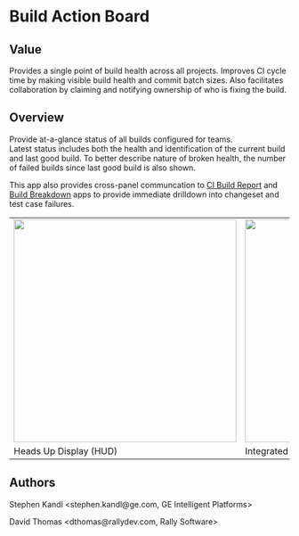 Build Action Board
==================

## Value
Provides a single point of build health across all projects.
Improves CI cycle time by making visible build health and commit batch sizes.
Also facilitates collaboration by claiming and notifying ownership of who is fixing the build.

## Overview

Provide at-a-glance status of all builds configured for teams.  
Latest status includes both the health and identification of 
the current build and last good build.  To better describe nature
of broken health, the number of failed builds since last good build is 
also shown.

This app also provides cross-panel communcation to [CI Build Report](https://github.com/RallyCommunity/build-dashboard)
and [Build Breakdown](https://github.com/EddieGotherman/BuildBreakdown) apps to provide immediate drilldown into
changeset and test case failures.

<table>
<tr><td><a href="https://raw.github.com/skandl/BuildActionBoard/master/build_action_board-HUD.png"><img width="400"
src="https://raw.github.com/skandl/BuildActionBoard/master/build_action_board-HUD.png"></a></td>
<td><a href="https://raw.github.com/skandl/BuildActionBoard/master/build_action_board-Integrated.png"><img width="400"
src="https://raw.github.com/skandl/BuildActionBoard/master/build_action_board-Integrated.png"></a></td></tr>
<tr><td>Heads Up Display (HUD)</td><td>Integrated Build Apps</td></tr>
</table>

## Authors

<p>Stephen Kandl &lt;stephen.kandl@ge.com, GE Intelligent Platforms&gt;</p>
<p>David Thomas &lt;dthomas@rallydev.com, Rally Software&gt;</p>
